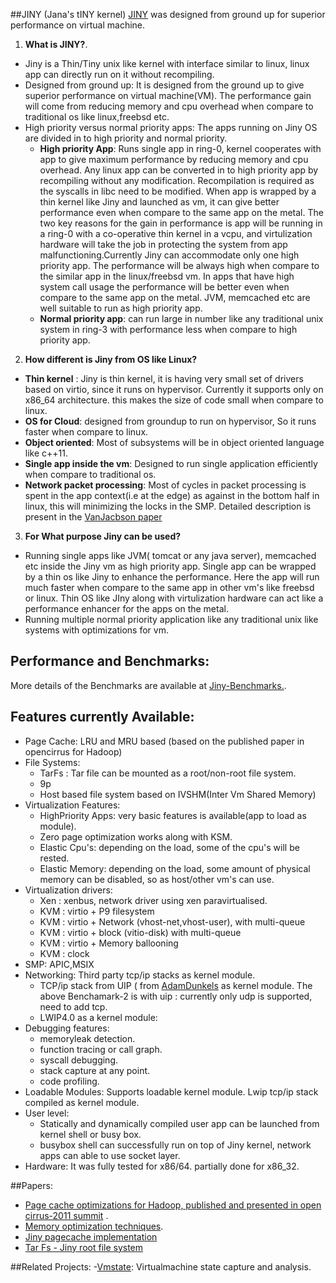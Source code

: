 ##JINY (Jana's tINY kernel)
[JINY](https://github.com/naredula-jana/Jiny-Kernel) was designed from ground up for superior performance on virtual machine.

1. **What is JINY?**.
 - Jiny is a Thin/Tiny unix like kernel with interface similar to linux, linux app can directly run on it without recompiling.
 - Designed from ground up: It is designed from the ground up to give superior performance on virtual machine(VM). The performance gain will come from reducing memory and cpu overhead when compare to traditional os like linux,freebsd etc.
 - High priority versus normal priority apps: The apps running on Jiny OS are divided in to high priority and normal priority. 
     - **High priority App**: Runs single app in ring-0, kernel cooperates with app to give maximum performance by reducing memory and cpu overhead. Any linux app can be converted in to high priority app by recompiling without any modification. Recompilation is required as the syscalls in libc need to be modified. When app is wrapped  by a  thin kernel like Jiny and launched as vm, it can give better performance even when compare to the same app on the metal. The two key reasons for the gain in performance is app will be running in a ring-0  with a co-operative thin kernel in a vcpu, and virtulization hardware will take the job in protecting the system from app malfunctioning.Currently Jiny can accommodate only one high priority app. The performance will be always high when compare to the similar app in the linux/freebsd vm. In apps that have high system call usage the performance will be better even when compare to the same app on the metal. JVM, memcached etc are well suitable to run as high priority app.  
     - **Normal priority app**: can run large in number like any traditional unix system in ring-3 with performance less when compare to high priority app.  

2. **How different is Jiny from OS like Linux?**
 - **Thin kernel** : Jiny is thin kernel, it is having very small set of drivers based on virtio, since it runs on hypervisor. Currently it supports only on x86_64 architecture. this makes the size of code small when compare to linux.
 - **OS for Cloud**: designed from groundup  to run on hypervisor, So it runs faster when compare to linux.
 - **Object oriented**: Most of subsystems will be in object oriented language like c++11.
 - **Single app inside the vm**: Designed to run single application efficiently when compare to traditional os.
 - **Network packet processing**: Most of cycles in packet processing is spent in the app context(i.e at the edge) as against in the bottom half in linux, this will minimizing the locks in the SMP. Detailed description is present in the [VanJacbson paper](http://www.lemis.com/grog/Documentation/vj/lca06vj.pdf)
   
3. **For What purpose Jiny can be used?**
 - Running single apps like  JVM( tomcat or any java server), memcached  etc inside the Jiny vm as high priority app. Single app can be wrapped by a thin os like Jiny to enhance the performance.  Here the app will run much faster when compare to the same app in other vm's like freebsd or linux. Thin OS like JIny along with virtulization hardware can act like a performance enhancer for the apps on the metal.
 - Running multiple normal priority application like any traditional unix like systems with optimizations for vm. 


## Performance and Benchmarks:

More details of the Benchmarks are available at [Jiny-Benchmarks.](../master/doc/benchmarks.md).   

## Features currently Available:

- Page Cache:  LRU and MRU based (based on the published paper in opencirrus for Hadoop) 
- File Systems: 
   - TarFs : Tar file can be mounted as a root/non-root file system.
   - 9p 
   - Host based file system based on IVSHM(Inter Vm Shared Memory) 
- Virtualization Features:
   - HighPriority Apps: very basic features is available(app to load as module).
   - Zero page optimization works along with KSM.
   - Elastic Cpu's: depending on the load, some of the cpu's will be rested.
   - Elastic Memory: depending on the load, some amount of physical memory can be disabled, so as host/other vm's can use.
- Virtualization drivers:
    - Xen : xenbus, network driver using xen paravirtualised.
    - KVM : virtio + P9 filesystem
    - KVM : virtio + Network (vhost-net,vhost-user), with multi-queue
    - KVM : virtio + block (vitio-disk) with multi-queue
    - KVM : virtio + Memory ballooning
    - KVM : clock
- SMP: APIC,MSIX
- Networking:  Third party tcp/ip stacks as kernel module.
     - TCP/ip stack from UIP ( from [AdamDunkels](https://github.com/adamdunkels/uip)  as kernel module. The above Benchamark-2 is with uip : currently only udp is supported, need to add tcp.
     - LWIP4.0 as a kernel module: 
- Debugging features:
   - memoryleak detection.
   - function tracing or call graph.
   - syscall debugging.
   - stack capture at any point. 
   - code profiling. 
- Loadable Modules:  Supports loadable kernel module. Lwip tcp/ip stack compiled as kernel module.
- User level:
   - Statically and dynamically compiled user app can be launched from kernel shell or busy box.
   - busybox shell can successfully run on top of Jiny kernel, network apps can able to use socket layer.
- Hardware: It was fully tested for x86/64. partially done for x86_32.


##Papers:
 -   [Page cache optimizations for Hadoop, published and presented in open cirrus-2011 summit](../master/doc/PageCache-Open-Cirrus.pdf) .
 -   [Memory optimization techniques](../master/doc/malloc_paper_techpulse_submit_final.pdf).
 -   [Jiny pagecache implementation](../master/doc/pagecache.txt)
 -   [Tar Fs - Jiny root file system](../master/doc/tar_fs.md)

##Related Projects:
 -[Vmstate](https://github.com/naredula-jana/vmstate): Virtualmachine state capture and analysis.